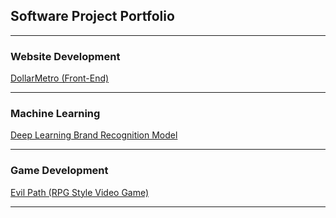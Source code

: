 ## Software Project Portfolio

---

### Website Development 

[DollarMetro (Front-End)](/DollarMetro)   <!--(https://beta.dollarmetro.com/dashboard)-->
<!--<img src="images/dummy_thumbnail.jpg?raw=true"/>-->

---

### Machine Learning 

[Deep Learning Brand Recognition Model](/pdf/sample_presentation.pdf)
<!--<img src="images/dummy_thumbnail.jpg?raw=true"/>-->

---

### Game Development 

[Evil Path (RPG Style Video Game)](/pdf/sample_presentation.pdf)
<!--<img src="images/dummy_thumbnail.jpg?raw=true"/>-->

---

<!--### Category Name 2-->

<!--- [Project 1 Title](http://example.com/)-->
<!--- [Project 2 Title](http://example.com/)-->
<!--- [Project 3 Title](http://example.com/)-->
<!--- [Project 4 Title](http://example.com/)-->
<!--- [Project 5 Title](http://example.com/)-->

<!---->

<!---->


<!------->
<!--<p style="font-size:11px">Page template forked from <a href="https://github.com/evanca/quick-portfolio">evanca</a></p>
<!-- Remove above link if you don't want to attibute -->
